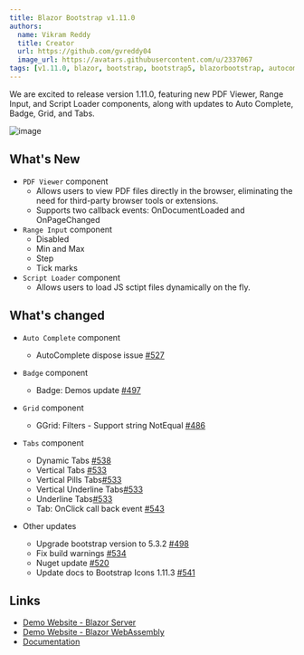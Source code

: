 ```yaml
---
title: Blazor Bootstrap v1.11.0
authors:
  name: Vikram Reddy
  title: Creator
  url: https://github.com/gvreddy04
  image_url: https://avatars.githubusercontent.com/u/2337067
tags: [v1.11.0, blazor, bootstrap, bootstrap5, blazorbootstrap, autocomplete, badge, grid, pdfviewer, rangeinput, scriptloader, tabs, docs]
---
```


We are excited to release version 1.11.0, featuring new PDF Viewer, Range Input, and Script Loader components, along with updates to Auto Complete, Badge, Grid, and Tabs.

![image](https://i.imgur.com/7Vz9Efi.png "Blazor Bootstrap: PDF Viewer Component")

<!--truncate-->

## What's New

- `PDF Viewer` component
  - Allows users to view PDF files directly in the browser, eliminating the need for third-party browser tools or extensions.
  - Supports two callback events: OnDocumentLoaded and OnPageChanged
- `Range Input` component
  - Disabled
  - Min and Max
  - Step
  - Tick marks
- `Script Loader` component
  - Allows users to load JS sctipt files dynamically on the fly.

## What's changed

- `Auto Complete` component
  - AutoComplete dispose issue [#527](https://github.com/vikramlearning/blazorbootstrap/pull/527)

- `Badge` component
  - Badge: Demos update [#497](https://github.com/vikramlearning/blazorbootstrap/pull/497)

- `Grid` component
  - GGrid: Filters - Support string NotEqual [#486](https://github.com/vikramlearning/blazorbootstrap/issues/486)

- `Tabs` component
  - Dynamic Tabs [#538](https://github.com/vikramlearning/blazorbootstrap/pull/538)
  - Vertical Tabs [#533](https://github.com/vikramlearning/blazorbootstrap/pull/533)
  - Vertical Pills Tabs[#533](https://github.com/vikramlearning/blazorbootstrap/pull/533)
  - Vertical Underline Tabs[#533](https://github.com/vikramlearning/blazorbootstrap/pull/533)
  - Underline Tabs[#533](https://github.com/vikramlearning/blazorbootstrap/pull/533)
  - Tab: OnClick call back event [#543](https://github.com/vikramlearning/blazorbootstrap/pull/543)

- Other updates
  - Upgrade bootstrap version to 5.3.2 [#498](https://github.com/vikramlearning/blazorbootstrap/pull/498)
  - Fix build warnings [#534](https://github.com/vikramlearning/blazorbootstrap/pull/534)
  - Nuget update [#520](https://github.com/vikramlearning/blazorbootstrap/pull/520)
  - Update docs to Bootstrap Icons 1.11.3 [#541](https://github.com/vikramlearning/blazorbootstrap/pull/541)

## Links
- [Demo Website - Blazor Server](https://demos.blazorbootstrap.com/)
- [Demo Website - Blazor WebAssembly](https://demos.getblazorbootstrap.com/)
- [Documentation](https://docs.blazorbootstrap.com/)
